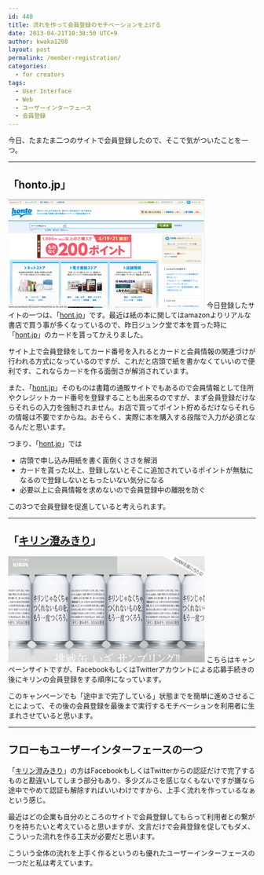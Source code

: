 ```yaml
---
id: 440
title: 流れを作って会員登録のモチベーションを上げる
date: 2013-04-21T10:38:50 UTC+9
author: kwaka1208
layout: post
permalink: /member-registration/
categories:
  - for creators
tags:
  - User Interface
  - Web
  - ユーザーインターフェース
  - 会員登録
---
```

今日、たまたま二つのサイトで会員登録したので、そこで気がついたことを一つ。
- - -
## 「honto.jp」
![honto.jp](/assets/images/2013/04/honto.png)
今日登録したサイトの一つは、「[hont.jp](http://honto.jp/)」です。最近は紙の本に関してはamazonよりリアルな書店で買う事が多くなっているので、昨日ジュンク堂で本を買った時に「[hont.jp](http://honto.jp/)」のカードを貰ってかえりました。

サイト上で会員登録をしてカード番号を入れるとカードと会員情報の関連づけが行われる方式になっているのですが、これだと店頭で紙を書かなくていいので便利です、これならカードを作る面倒さが解消されています。

また、「[hont.jp](http://honto.jp/)」そのものは書籍の通販サイトでもあるので会員情報として住所やクレジットカード番号を登録することも出来るのですが、まず会員登録だけならそれらの入力を強制されません。お店で買ってポイント貯めるだけならそれらの情報は不要ですからね。おそらく、実際に本を購入する段階で入力が必須となるんだと思います。

つまり、「[hont.jp](http://honto.jp/)」では

- 店頭で申し込み用紙を書く面倒くささを解消
- カードを貰った以上、登録しないとそこに追加されているポイントが無駄になるので登録しないともったいない気分になる
- 必要以上に会員情報を求めないので会員登録中の離脱を防ぐ

この3つで会員登録を促進していると考えられます。
- - -
## 「[キリン澄みきり](http://sumikiri.jp/)」
![澄みきり](/assets/images/2013/04/sumikiri.png)
こちらはキャンペーンサイトですが、FacebookもしくはTwitterアカウントによる応募手続きの後にキリンの会員登録をする順序になっています。

このキャンペーンでも「途中まで完了している」状態までを簡単に進めさせることによって、その後の会員登録を最後まで実行するモチベーションを利用者に生まれさせていると思います。
- - -
## フローもユーザーインターフェースの一つ
「[キリン澄みきり](http://sumikiri.jp/)」の方はFacebookもしくはTwitterからの認証だけで完了するものと勘違いしてしまう部分もあり、多少ズルさを感じなくもないですが嫌なら途中でやめて認証も解除すればいいわけですから、上手く流れを作っているなぁという感じ。

最近はどの企業も自分のところのサイトで会員登録してもらって利用者との繋がりを持ちたいと考えていると思いますが、文言だけで会員登録を促してもダメ、こういった流れを作る工夫が必要だと思います。

こういう全体の流れを上手く作るというのも優れたユーザーインターフェースの一つだと私は考えています。